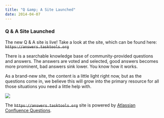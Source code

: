 ```yaml
---
title: "Q &amp; A Site Launched"
date: 2014-04-07
---
```


### Q & A Site Launched 

The new Q & A site is live! Take a look at the site, which can be found here: ~~`https://answers.tasktools.org`~~

There is a searchable knowledge base of community-provided questions and answers.
The answers are voted and selected, good answers becomes more prominent, bad answers sink lower.
You know how it works.

As a brand-new site, the content is a little light right now, but as the questions come in, we believe this will grow into the primary resource for all those situations you need a little help with.

![](/images/qanda.png)

The ~~`https://answers.tasktools.org`~~ site is powered by [Atlassian Confluence Questions](https://www.atlassian.com/software/confluence/questions).
